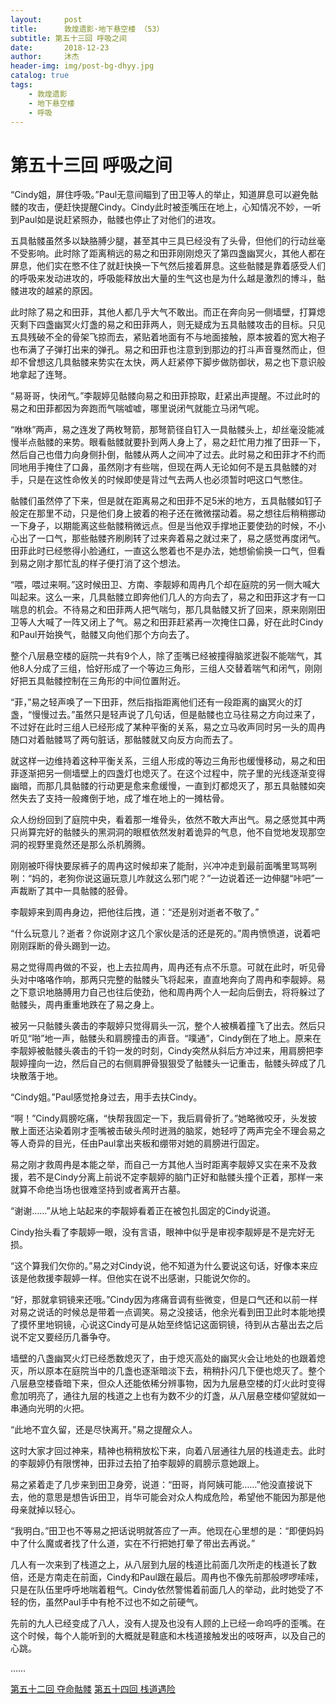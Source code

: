 ```yaml
---
layout:     post
title:      敦煌遗影·地下悬空楼 （53）
subtitle: 第五十三回 呼吸之间
date:       2018-12-23
author:     沐杰
header-img: img/post-bg-dhyy.jpg
catalog: true
tags:
    - 敦煌遗影
    - 地下悬空楼
    - 呼吸
---
```

# 第五十三回 呼吸之间

“Cindy姐，屏住呼吸。”Paul无意间瞄到了田卫等人的举止，知道屏息可以避免骷髅的攻击，便赶快提醒Cindy。Cindy此时被歪嘴压在地上，心知情况不妙，一听到Paul如是说赶紧照办，骷髅也停止了对他们的进攻。

五具骷髅虽然多以缺胳膊少腿，甚至其中三具已经没有了头骨，但他们的行动丝毫不受影响。此时除了距离稍远的易之和田菲刚刚熄灭了第四盏幽冥火，其他人都在屏息，他们实在憋不住了就赶快换一下气然后接着屏息。这些骷髅是靠着感受人们的呼吸来发动进攻的，呼吸能释放出大量的生气这也是为什么越是激烈的博斗，骷髅进攻的越紧的原因。

此时除了易之和田菲，其他人都几乎大气不敢出。而正在奔向另一侧墙壁，打算熄灭剩下四盏幽冥火灯盏的易之和田菲两人，则无疑成为五具骷髅攻击的目标。只见五具残破不全的骨架飞掠而去，紧贴着地面有不与地面接触，原本披着的宽大袍子也布满了子弹打出来的弹孔。易之和田菲也注意到到那边的打斗声音戛然而止，但却不曾想这几具骷髅来势实在太快，两人赶紧停下脚步做防御状，易之也下意识般地拿起了连弩。

“易哥哥，快闭气。”李靓婷见骷髅向易之和田菲掠取，赶紧出声提醒。不过此时的易之和田菲都因为奔跑而气喘嘘嘘，哪里说闭气就能立马闭气呢。

“咻咻”两声，易之连发了两枚弩箭，那弩箭径自钉入一具骷髅头上，却丝毫没能减慢半点骷髅的来势。眼看骷髅就要扑到两人身上了，易之赶忙用力推了田菲一下，然后自己也借力向身侧扑倒，骷髅从两人之间冲了过去。此时易之和田菲才不约而同地用手掩住了口鼻，虽然刚才有些喘，但现在两人无论如何不是五具骷髅的对手，只是在这性命攸关的时候即使是背过气去两人也必须暂时吧这口气憋住。

骷髅们虽然停了下来，但是就在距离易之和田菲不足5米的地方，五具骷髅如钉子般定在那里不动，只是他们身上披着的袍子还在微微摆动着。易之想往后稍稍挪动一下身子，以期能离这些骷髅稍微远点。但是当他双手撑地正要使劲的时候，不小心出了一口气，那些骷髅齐刷刷转了过来奔着易之就过来了，易之感觉再度闭气。田菲此时已经憋得小脸通红，一直这么憋着也不是办法，她想偷偷换一口气，但看到易之刚才那忙乱的样子便打消了这个想法。

“喂，喂过来啊。”这时候田卫、方南、李靓婷和周冉几个却在庭院的另一侧大喊大叫起来。这么一来，几具骷髅立即奔他们几人的方向去了，易之和田菲这才有一口喘息的机会。不待易之和田菲两人把气喘匀，那几具骷髅又折了回来，原来刚刚田卫等人大喊了一阵又闭上了气。易之和田菲赶紧再一次掩住口鼻，好在此时Cindy和Paul开始换气，骷髅又向他们那个方向去了。

整个八层悬空楼的庭院一共有9个人，除了歪嘴已经被撞得脑浆迸裂不能喘气，其他8人分成了三组，恰好形成了一个等边三角形，三组人交替着喘气和闭气，刚刚好把五具骷髅控制在三角形的中间位置附近。

“菲，”易之轻声唤了一下田菲，然后指指距离他们还有一段距离的幽冥火的灯盏，“慢慢过去。”虽然只是轻声说了几句话，但是骷髅也立马往易之方向过来了，不过好在此时三组人已经形成了某种平衡的关系，易之立马收声同时另一头的周冉随口对着骷髅骂了两句脏话，那骷髅就又向反方向而去了。

就这样一边维持着这种平衡关系，三组人形成的等边三角形也缓慢移动，易之和田菲逐渐把另一侧墙壁上的四盏灯也熄灭了。在这个过程中，院子里的光线逐渐变得幽暗，而那几具骷髅的行动更是愈来愈缓慢，一直到灯都熄灭了，那五具骷髅如突然失去了支持一般瘫倒于地，成了堆在地上的一摊枯骨。

众人纷纷回到了庭院中央，看着那一堆骨头，依然不敢大声出气。易之感觉其中两只尚算完好的骷髅头的黑洞洞的眼框依然发射着诡异的气息，他不自觉地发现那空洞的视野里竟然还是那么杀机腾腾。

刚刚被吓得快要尿裤子的周冉这时候却来了能耐，兴冲冲走到最前面嘴里骂骂咧咧：“妈的，老狗你说这逼玩意儿咋就这么邪门呢？”一边说着还一边伸腿“咔吧”一声裁断了其中一具骷髅的胫骨。

李靓婷来到周冉身边，把他往后拽，道：“还是别对逝者不敬了。”

“什么玩意儿？逝者？你说刚才这几个家伙是活的还是死的。”周冉愤愤道，说着吧刚刚踩断的骨头踢到一边。

易之觉得周冉做的不妥，也上去拉周冉，周冉还有点不乐意。可就在此时，听见骨头对中咯咯作响，那两只完整的骷髅头飞将起来，直直地奔向了周冉和李靓婷。易之下意识地胳膊用力自己也往后使劲，他和周冉两个人一起向后倒去，将将躲过了骷髅头，周冉重重地跌在了易之身上。

被另一只骷髅头袭击的李靓婷只觉得肩头一沉，整个人被横着撞飞了出去。然后只听见“啪”地一声，骷髅头和肩膀撞击的声音。“噗通”，Cindy倒在了地上。原来在李靓婷被骷髅头袭击的千钧一发的时刻，Cindy突然从斜后方冲过来，用肩膀把李靓婷撞向一边，然后自己的右侧肩胛骨狠狠受了骷髅头一记重击，骷髅头碎成了几块散落于地。

“Cindy姐。”Paul感觉抢身过去，用手去扶Cindy。

“啊！”Cindy肩膀吃痛，“快帮我固定一下，我后肩骨折了。”她略微咬牙，头发披散上面还沾染着刚才歪嘴被击破头颅时迸溅的脑浆，她轻哼了两声完全不理会易之等人奇异的目光，任由Paul拿出夹板和绷带对她的肩膀进行固定。

易之刚才救周冉是本能之举，而自己一方其他人当时距离李靓婷又实在来不及救援，若不是Cindy分离上前说不定李靓婷的脑门正好和骷髅头撞个正着，那样一来就算不命绝当场也很难坚持到或者离开古墓。

“谢谢……”从地上站起来的李靓婷看着正在被包扎固定的Cindy说道。

Cindy抬头看了李靓婷一眼，没有言语，眼神中似乎是审视李靓婷是不是完好无损。

“这个算我们欠你的。”易之对Cindy说，他不知道为什么要说这句话，好像本来应该是他救援李靓婷一样。但他实在说不出感谢，只能说欠你的。

“好，那就拿铜镜来还哦。”Cindy因为疼痛音调有些微变，但是口气还和以前一样对易之说话的时候总是带着一点调笑。易之没接话，他余光看到田卫此时本能地摸了摸怀里地铜镜，心说这Cindy可是从始至终惦记这面铜镜，待到从古墓出去之后说不定又要经历几番争夺。

墙壁的八盏幽冥火灯已经悉数熄灭了，由于熄灭高处的幽冥火会让地处的也跟着熄灭，所以原本在庭院当中的几盏也逐渐暗淡下去，稍稍扑闪几下便也熄灭了。整个八层悬空楼昏暗下来，但众人还能依稀分辨事物，因为九层悬空楼的灯火此时变得愈加明亮了，通往九层的栈道之上也有为数不少的灯盏，从八层悬空楼仰望就如一串通向光明的火把。

“此地不宜久留，还是尽快离开。”易之提醒众人。

这时大家才回过神来，精神也稍稍放松下来，向着八层通往九层的栈道走去。此时的李靓婷仍有限愣神，田菲过去拍了拍李靓婷的肩膀示意她跟上。

易之紧着走了几步来到田卫身旁，说道：“田哥，肖阿姨可能……”他没直接说下去，他的意思是想告诉田卫，肖华可能会对众人构成危险，希望他不能因为那是他母亲就掉以轻心。

“我明白。”田卫也不等易之把话说明就答应了一声。他现在心里想的是：“即便妈妈中了什么魔或者找了什么道，实在不行把她打晕了带出去再说。”

几人有一次来到了栈道之上，从八层到九层的栈道比前面几次所走的栈道长了数倍，还是方南走在前面，Cindy和Paul跟在最后。周冉也不像先前那般啰啰嗦嗦，只是在队伍里呼呼地喘着粗气。Cindy依然警惕着前面几人的举动，此时她受了不轻的伤，虽然Paul手中有枪不过也不如之前硬气。

先前的九人已经变成了八人，没有人提及也没有人顾的上已经一命呜呼的歪嘴。在这个时候，每个人能听到的大概就是鞋底和木栈道接触发出的吱呀声，以及自己的心跳。

……

[第五十二回 夺命骷髅](http://www.jianshu.com/p/768e2dbbb9f2)
[第五十四回 栈道遇险](http://www.jianshu.com/p/28ec99726fd3)

